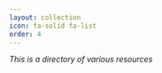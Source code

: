 ```yaml
---
layout: collection
icon: fa-solid fa-list
order: 4
---
```


*This is a directory of various resources*